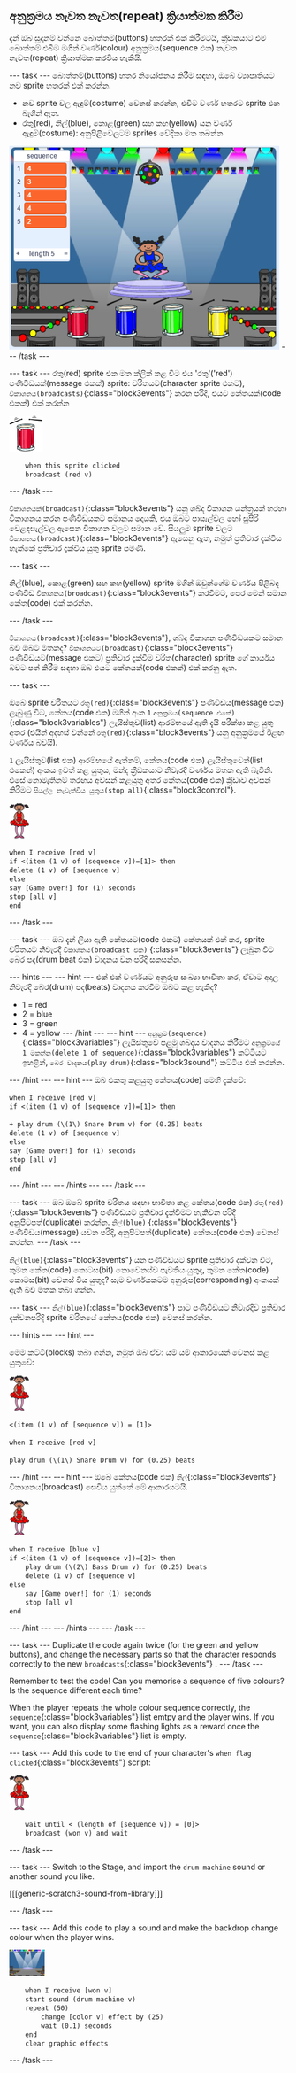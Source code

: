 ## අනුක්‍රමය නැවත නැවත(repeat) ක්‍රියාත්මක කිරීම

දැන් ඔබ සූදානම් වන්නෙ බොත්තම්(buttons) හතරක් එක් කිරීමටයි, ක්‍රීඩකයාට එම බොත්තම් එබීම මගින් වර්ණ(colour) අනුක්‍රමය(sequence එක) නැවත නැවත(repeat) ක්‍රියාත්මක කරවිය හැකියි.

\--- task \--- බොත්තම්(buttons) හතර නියෝජනය කිරීම සඳහා, ඔබේ ව්‍යාපෘතියට නව sprite හතරක් එක් කරන්න.

+ නව sprite වල ඇඳුම්(costume) වෙනස් කරන්න, එවිට වර්ණ හතරට sprite එක බැගින් ඇත.
+ රතු(red), නිල්(blue), කොළ(green) සහ කහ(yellow) යන වර්ණ ඇඳුම්(costume): අනුපිළිවෙලටම sprites වේදිකා මත තබන්න

![තිර රුව(screenshot)](images/colour-drums.png) \--- /task \---

\--- task \--- රතු(red) sprite එක මත ක්ලික් කළ විට එය 'රතු'('red') පණිවිඩයක්(message එකක්) sprite: චරිතයට(character sprite එකට), `විකාශනය(broadcasts)`{:class="block3events"} කරන පරිදි, එයට කේතයක්(code එකක්) එක් කරන්න

![red-drum](images/red_drum.png)

```blocks3
    when this sprite clicked
    broadcast (red v)
```

\--- /task \---

`විකාශනයක්(broadcast)`{:class="block3events"} යනු ශබ්ද විකාශන යන්ත්‍රයක් හරහා විකාශනය කරන පණිවිඩයකට සමානය දෙයකි, එය ඔබට පාසැල්වල හෝ සුපිරි වෙළඳසැල්වල ඇසෙන විකාශන වලට සමාන වේ. සියලුම sprite වලට `විකාශනය(broadcast)`{:class="block3events"} ඇසෙනු ඇත, නමුත් ප්‍රතිචාර දැක්විය හැක්කේ ප්‍රතිචාර දැක්විය යුතු sprite පමණි.

\--- task \---

නිල්(blue), කොළ(green) සහ කහ(yellow) sprite මගින් ඔවුන්ගේම වර්ණය පිළිබඳ පණිවිඩ `විකාශනය(broadcast)`{:class="block3events"} කරවීමට, පෙර මෙන් සමාන කේත(code) එක් කරන්න.

\--- /task \---

`විකාශනය(broadcast)`{:class="block3events"}, ශබ්ද විකාශන පණිවිඩයකට සමාන බව ඔබට මතකද? `විකාශනයට(broadcast)`{:class="block3events"} පණිවිඩයට(message එකට) ප්‍රතිචාර දැක්වීම චරිත(character) sprite ගේ කාර්යය බවට පත් කිරීම සඳහා ඔබ එයට කේතයක්(code එකක්) එක් කරනු ඇත.

\--- task \---

ඔබේ sprite චරිතයට `රතු(red)`{:class="block3events"} පණිවිඩය(message එක) ලැබුණු විට, කේතය(code එක) මගින් අංක `1` `අනුක්‍රමය(sequence එකේ)`{:class="block3variables"} ලැයිස්තුව(list) ආරම්භයේ ඇති දැයි පරීක්ෂා කළ යුතු අතර (එයින් අදහස් වන්නේ `රතු(red)`{:class="block3events"} යනු අනුක්‍රමයේ ඊළඟ වර්ණය බවයි).

`1` ලැයිස්තුව(list එක) ආරම්භයේ ඇත්නම්, කේතය(code එක) ලැයිස්තුවෙන්(list එකෙන්) අංකය ඉවත් කළ යුතුය, මන්ද ක්‍රීඩකයාට නිවැරදි වර්ණය මතක ඇති බැවිනි. එසේ නොමැතිනම් තරඟය අවසන් කළයුතු අතර කේතය(code එක) ක්‍රීඩාව අවසන් කිරීමට `සියල්ල නැවැත්විය යුතුය(stop all)`{:class="block3control"}.

![ballerina](images/ballerina.png)

```blocks3
when I receive [red v]
if <(item (1 v) of [sequence v])=[1]> then
delete (1 v) of [sequence v]
else
say [Game over!] for (1) seconds
stop [all v] 
end
```

\--- /task \---

\--- task \--- ඔබ දැන් ලියා ඇති කේතයට(code එකට) කේතයක් එක් කර, sprite චරිතයට නිවැරදි `විකාශනය(broadcast එක)` {:class="block3events"} ලැබුන විට බෙර පද(drum beat එක) වාදනය වන පරිදි සකසන්න.

\--- hints \--- \--- hint \--- එක් එක් වර්ණයට අනුරූප සංඛ්‍යා භාවිතා කර, ඒවාට අදාල නිවැරදි බෙර(drum) පද(beats) වාදනය කරවීම ඔබට කළ හැකිද?

+ 1 = red
+ 2 = blue
+ 3 = green
+ 4 = yellow \--- /hint \--- \--- hint \--- `අනුක්‍රම(sequence)`{:class="block3variables"} ලැයිස්තුවේ පළමු ශබ්දය වාදනය කිරීමට `අනුක්‍රමයේ 1 මකන්න(delete 1 of sequence)`{:class="block3variables"} කට්ටියට ඉහළින්, `බෙර වාදනය(play drum)`{:class="block3sound"} කට්ටිය එක් කරන්න. 

\--- /hint \--- \--- hint \--- ඔබ එකතු කළයුතු කේතය(code) මෙහි දැක්වේ:

```blocks3
when I receive [red v]
if <(item (1 v) of [sequence v])=[1]> then

+ play drum (\(1\) Snare Drum v) for (0.25) beats
delete (1 v) of [sequence v]
else
say [Game over!] for (1) seconds
stop [all v]
end

```

\--- /hint \--- \--- /hints \--- \--- /task \---

\--- task \--- ඔබ ඔබේ sprite චරිතය සඳහා භාවිතා කළ කේතය(code එක) `රතු(red)`{:class="block3events"} පණිවිඩයට ප්‍රතිචාර දැක්වීමට හැකිවන පරිදි අනුපිටපත්(duplicate) කරන්න. `නිල්(blue)` {:class="block3events"} පණිවිඩය(message) යවන පරිදි, අනුපිටපත්(duplicate) කේතය(code එක) වෙනස් කරන්න. \--- /task \---

`නිල්(blue)`{:class="block3events"} යන පණිවිඩයට sprite ප්‍රතිචාර දක්වන විට, කුමන කේත(code) කොටස(bit) නොවෙනස්ව පැවතිය යුතුද, කුමන කේත(code) කොටස(bit) වෙනස් විය යුතුද? සෑම වර්ණයකටම අනුරූප(corresponding) අංකයක් ඇති බව මතක තබා ගන්න.

\--- task \--- `නිල්(blue)`{:class="block3events"} පාට පණිවිඩයට නිවැරදිව ප්‍රතිචාර දක්වනපරිදි sprite චරිතයේ කේතය(code එක) වෙනස් කරන්න. 

\--- hints \--- \--- hint \---

මෙම කට්ටි(blocks) තබා ගන්න, නමුත් ඔබ ඒවා යම් යම් ආකාරයෙන් වෙනස් කළ යුතුවේ:

![ballerina](images/ballerina.png)

```blocks3
<(item (1 v) of [sequence v]) = [1]>

when I receive [red v]

play drum (\(1\) Snare Drum v) for (0.25) beats
```

\--- /hint \--- \--- hint \--- ඔබේ කේතය(code එක) `නිල්`{:class="block3events"} විකාශනය(broadcast) සෙවිය යුත්තේ මේ ආකාරයටයි.

![ballerina](images/ballerina.png)

```blocks3
when I receive [blue v]
if <(item (1 v) of [sequence v])=[2]> then
    play drum (\(2\) Bass Drum v) for (0.25) beats
    delete (1 v) of [sequence v] 
else
    say [Game over!] for (1) seconds
    stop [all v] 
end
```

\--- /hint \--- \--- /hints \--- \--- /task \---

\--- task \--- Duplicate the code again twice (for the green and yellow buttons), and change the necessary parts so that the character responds correctly to the new `broadcasts`{:class="block3events"} . \--- /task \---

Remember to test the code! Can you memorise a sequence of five colours? Is the sequence different each time?

When the player repeats the whole colour sequence correctly, the `sequence`{:class="block3variables"} list emtpy and the player wins. If you want, you can also display some flashing lights as a reward once the `sequence`{:class="block3variables"} list is empty.

\--- task \--- Add this code to the end of your character's `when flag clicked`{:class="block3events"} script:

![ballerina](images/ballerina.png)

```blocks3
    wait until < (length of [sequence v]) = [0]>
    broadcast (won v) and wait
```

\--- /task \---

\--- task \--- Switch to the Stage, and import the `drum machine` sound or another sound you like.

[[[generic-scratch3-sound-from-library]]]

\--- /task \---

\--- task \--- Add this code to play a sound and make the backdrop change colour when the player wins.

![ballerina](images/stage.png)

```blocks3
    when I receive [won v]
    start sound (drum machine v)
    repeat (50)
        change [color v] effect by (25)
        wait (0.1) seconds
    end
    clear graphic effects
```

\--- /task \---